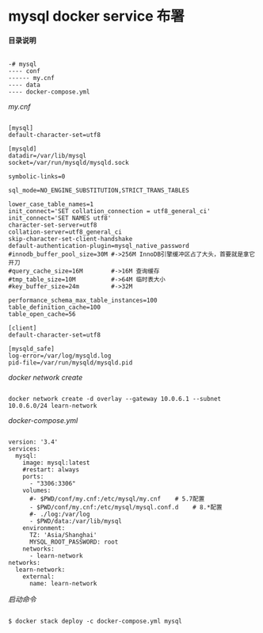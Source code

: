 # mysql docker service 布署  

#### 目录说明  

<pre><code>
-# mysql
---- conf
------ my.cnf
---- data
---- docker-compose.yml
</code></pre>

*my.cnf*
 
<pre><code>
[mysql]
default-character-set=utf8

[mysqld]
datadir=/var/lib/mysql
socket=/var/run/mysqld/mysqld.sock

symbolic-links=0

sql_mode=NO_ENGINE_SUBSTITUTION,STRICT_TRANS_TABLES

lower_case_table_names=1
init_connect='SET collation_connection = utf8_general_ci'
init_connect='SET NAMES utf8'
character-set-server=utf8
collation-server=utf8_general_ci
skip-character-set-client-handshake
default-authentication-plugin=mysql_native_password
#innodb_buffer_pool_size=30M #->256M InnoDB引擎缓冲区占了大头，首要就是拿它开刀
#query_cache_size=16M        #->16M 查询缓存
#tmp_table_size=10M          #->64M 临时表大小
#key_buffer_size=24m         #->32M

performance_schema_max_table_instances=100
table_definition_cache=100
table_open_cache=56

[client]
default-character-set=utf8

[mysqld_safe]
log-error=/var/log/mysqld.log
pid-file=/var/run/mysqld/mysqld.pid
</code></pre>

*docker network create*  
<pre><code>
docker network create -d overlay --gateway 10.0.6.1 --subnet 10.0.6.0/24 learn-network
</code></pre>

*docker-compose.yml*

<pre><code>
version: '3.4'
services:
  mysql:
    image: mysql:latest
    #restart: always
    ports:
      - "3306:3306"
    volumes: 
      #- $PWD/conf/my.cnf:/etc/mysql/my.cnf    # 5.7配置
      - $PWD/conf/my.cnf:/etc/mysql/mysql.conf.d    # 8.*配置
      #- ./log:/var/log
      - $PWD/data:/var/lib/mysql
    environment:
      TZ: 'Asia/Shanghai'
      MYSQL_ROOT_PASSWORD: root
    networks:
      - learn-network
networks:
  learn-network:
    external: 
      name: learn-network
</code></pre>

*启动命令*
<pre><code>
$ docker stack deploy -c docker-compose.yml mysql
</code></pre>